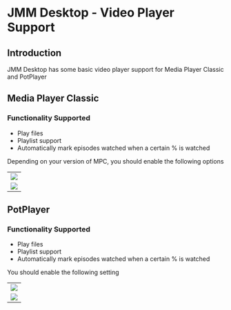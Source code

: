 

# JMM Desktop - Video Player Support #

## Introduction ##

JMM Desktop has some basic video player support for Media Player Classic and PotPlayer<br>

<h2>Media Player Classic</h2>

<h3>Functionality Supported</h3>

<ul><li>Play files<br>
</li><li>Playlist support<br>
</li><li>Automatically mark episodes watched when a certain % is watched</li></ul>

Depending on your version of MPC, you should enable the following options<br>

<table>
<tr>
<td>
<a href='http://jmm.googlecode.com/svn/trunk/Screenshots/VideoPlayers/MPC_01.JPG'>
<img src='http://jmm.googlecode.com/svn/trunk/Screenshots/VideoPlayers/MPC_01.JPG' />
</a>
</td>
</tr>

<tr>
<td>
<a href='http://jmm.googlecode.com/svn/trunk/Screenshots/VideoPlayers/MPC_02.JPG'>
<img src='http://jmm.googlecode.com/svn/trunk/Screenshots/VideoPlayers/MPC_02.JPG' />
</a>
</td>
</tr>

</table>

<h2>PotPlayer</h2>

<h3>Functionality Supported</h3>

<ul><li>Play files<br>
</li><li>Playlist support<br>
</li><li>Automatically mark episodes watched when a certain % is watched</li></ul>

You should enable the following setting<br>

<table>

<tr>
<td>
<a href='http://jmm.googlecode.com/svn/trunk/Screenshots/VideoPlayers/PotPlayer_02.jpg'>
<img src='http://jmm.googlecode.com/svn/trunk/Screenshots/VideoPlayers/PotPlayer_02.jpg' />
</a>
</td>
</tr>

<tr>
<td>
<a href='http://jmm.googlecode.com/svn/trunk/Screenshots/VideoPlayers/PotPlayer_01.jpg'>
<img src='http://jmm.googlecode.com/svn/trunk/Screenshots/VideoPlayers/PotPlayer_01.jpg' />
</a>
</td>
</tr>

</table>